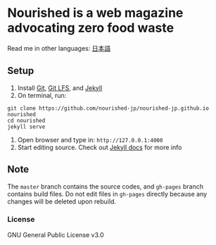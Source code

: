 # Nourished is a web magazine advocating zero food waste

Read me in other languages: [日本語](README.ja.md)

## Setup

1. Install [Git](https://git-scm.com/), [Git LFS](https://git-lfs.github.com/), and [Jekyll](https://jekyllrb.com/)
1. On terminal, run:
```
git clone https://github.com/nourished-jp/nourished-jp.github.io nourished
cd nourished
jekyll serve
```
1. Open browser and type in: ``http://127.0.0.1:4000``
1. Start editing source. Check out [Jekyll docs](https://jekyllrb.com/docs/home/) for more info

## Note

The ``master`` branch contains the source codes, and ``gh-pages`` branch contains build files. Do not edit files in ``gh-pages`` directly because any changes will be deleted upon rebuild.

### License

GNU General Public License v3.0

